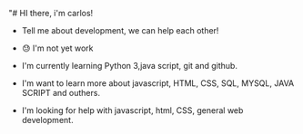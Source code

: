"# HI there, i'm carlos!
- Tell me about development, we can help each other!


- :sweat: I'm not yet work
- I'm currently learning Python 3,java script, git and github.
- I'm want to learn more about javascript, HTML, CSS, SQL, MYSQL, JAVA SCRIPT and outhers.
- I'm looking for help with javascript, html, CSS, general web development.
